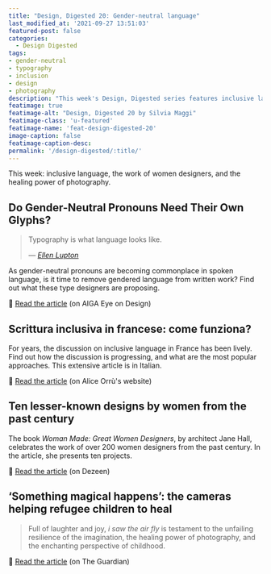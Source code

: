```yaml
---
title: "Design, Digested 20: Gender-neutral language"
last_modified_at: '2021-09-27 13:51:03'
featured-post: false
categories:
  - Design Digested
tags:
- gender-neutral
- typography
- inclusion
- design
- photography
description: "This week's Design, Digested series features inclusive language, the work of women designers, and the healing power of photography."
featimage: true
featimage-alt: "Design, Digested 20 by Silvia Maggi"
featimage-class: 'u-featured'
featimage-name: 'feat-design-digested-20'
image-caption: false
featimage-caption-desc: 
permalink: '/design-digested/:title/'
---
```

<p class="lead">This week: inclusive language, the work of women designers, and the healing power of photography.</p>

<!--more-->

## Do Gender-Neutral Pronouns Need Their Own Glyphs?

> Typography is what language looks like.
>
> <cite>— <a href="https://ellenlupton.com/" title="Go to Ellen Lupton's website">Ellen Lupton</a></cite>

As gender-neutral pronouns are becoming commonplace in spoken language, is it time to remove gendered language from written work? Find out what these type designers are proposing.

<p class="detached">🔗 <a href="https://eyeondesign.aiga.org/do-gender-neutral-pronouns-need-their-own-glyphs/">Read the article</a> (on AIGA Eye on Design)</p>

## Scrittura inclusiva in francese: come funziona?

For years, the discussion on inclusive language in France has been lively. Find out how the discussion is progressing, and what are the most popular approaches. This extensive article is in Italian.

<p class="detached">🔗 <a href="https://www.aliceorru.me/scrittura-inclusiva-francese/">Read the article</a> (on Alice Orr&ugrave;'s website)</p>

## Ten lesser-known designs by women from the past century

The book *Woman Made: Great Women Designers*, by architect Jane Hall, celebrates the work of over 200 women designers from the past century. In the article, she presents ten projects.

<p class="detached">🔗 <a href="https://www.dezeen.com/2021/09/21/woman-made-book-jane-hall/">Read the article</a> (on Dezeen)</p>

## ‘Something magical happens’: the cameras helping refugee children to heal

> Full of laughter and joy, *i saw the air fly* is testament to the unfailing resilience of the imagination, the healing power of photography, and the enchanting perspective of childhood.

<p class="detached">🔗 <a href="https://www.theguardian.com/artanddesign/2021/sep/19/sirkhane-darkroom-turkey-syrian-refugee-children-cameras-photography">Read the article</a> (on The Guardian)</p>